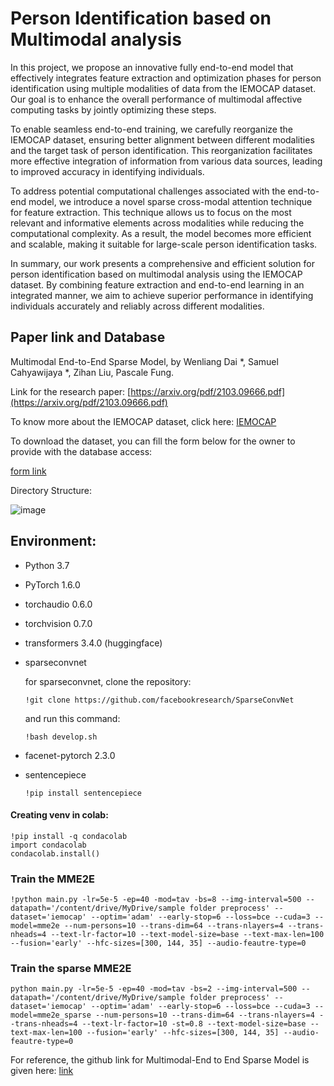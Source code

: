 # Person Identification based on Multimodal analysis

In this project, we propose an innovative fully end-to-end model that effectively integrates feature extraction and optimization phases for person identification using multiple modalities of data from the IEMOCAP dataset. Our goal is to enhance the overall performance of multimodal affective computing tasks by jointly optimizing these steps.

To enable seamless end-to-end training, we carefully reorganize the IEMOCAP dataset, ensuring better alignment between different modalities and the target task of person identification. This reorganization facilitates more effective integration of information from various data sources, leading to improved accuracy in identifying individuals.

To address potential computational challenges associated with the end-to-end model, we introduce a novel sparse cross-modal attention technique for feature extraction. This technique allows us to focus on the most relevant and informative elements across modalities while reducing the computational complexity. As a result, the model becomes more efficient and scalable, making it suitable for large-scale person identification tasks.

In summary, our work presents a comprehensive and efficient solution for person identification based on multimodal analysis using the IEMOCAP dataset. By combining feature extraction and end-to-end learning in an integrated manner, we aim to achieve superior performance in identifying individuals accurately and reliably across different modalities. 
## Paper link and Database

Multimodal End-to-End Sparse Model, by Wenliang Dai *, Samuel Cahyawijaya *, Zihan Liu, Pascale Fung.

Link for the research paper: [https://arxiv.org/pdf/2103.09666.pdf](https://arxiv.org/pdf/2103.09666.pdf)

To know more about the IEMOCAP dataset, click here:
[IEMOCAP](https://sail.usc.edu/iemocap/)


To download the dataset, you can fill the form below for the owner to provide with the database access:

[form link](https://docs.google.com/forms/d/e/1FAIpQLScBecgI2K5bFTrXi_-05IYSSwOcqL5mX7dh57xcJV1m_NoznA/viewform)

Directory Structure:

![image](https://github.com/GANeelima/Multimodal-Person-Identification-/assets/114975668/fa031994-6423-4802-8612-40221fe65703)




## Environment:

* Python 3.7
* PyTorch 1.6.0
* torchaudio 0.6.0
* torchvision 0.7.0
* transformers 3.4.0 (huggingface)
* sparseconvnet

  for sparseconvnet, clone the repository:
  ```console
  !git clone https://github.com/facebookresearch/SparseConvNet
  ```
  and
  run this command:
   ```console
  !bash develop.sh
  ```
  
* facenet-pytorch 2.3.0
* sentencepiece
  
  ```console
  !pip install sentencepiece
  ```
#### Creating venv in colab:

```console
!pip install -q condacolab
import condacolab
condacolab.install()
```
### Train the MME2E

```console
!python main.py -lr=5e-5 -ep=40 -mod=tav -bs=8 --img-interval=500 --datapath='/content/drive/MyDrive/sample folder preprocess' --dataset='iemocap' --optim='adam' --early-stop=6 --loss=bce --cuda=3 --model=mme2e --num-persons=10 --trans-dim=64 --trans-nlayers=4 --trans-nheads=4 --text-lr-factor=10 --text-model-size=base --text-max-len=100
--fusion='early' --hfc-sizes=[300, 144, 35] --audio-feautre-type=0
```

### Train the sparse MME2E

```console
python main.py -lr=5e-5 -ep=40 -mod=tav -bs=2 --img-interval=500 --datapath='/content/drive/MyDrive/sample folder preprocess' --dataset='iemocap' --optim='adam' --early-stop=6 --loss=bce --cuda=3 --model=mme2e_sparse --num-persons=10 --trans-dim=64 --trans-nlayers=4 --trans-nheads=4 --text-lr-factor=10 -st=0.8 --text-model-size=base --text-max-len=100 --fusion='early' --hfc-sizes=[300, 144, 35] --audio-feautre-type=0
```

For reference, the github link for Multimodal-End to End Sparse Model is given here:
[link](https://github.com/wenliangdai/Multimodal-End2end-Sparse.git/)
